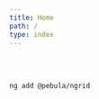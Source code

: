 ```yaml
---
title: Home
path: /
type: index
---
```


<div pbl-app-content-chunk="pbl-home-page-app-content-chunk"></div>

<div pbl-example-view="pbl-seller-demo-example" exampleStyle="flow"></div>

<br>
<br>

```bash
ng add @pebula/ngrid
```

<br>
<br>
<br>
